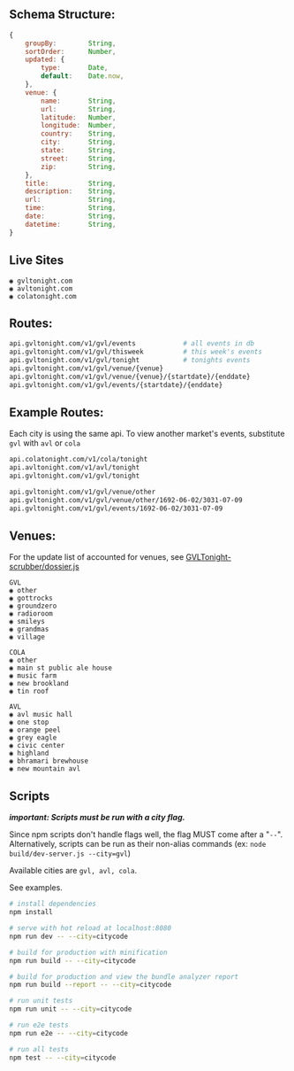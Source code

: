## Schema Structure:
``` javascript
{
    groupBy:        String,
    sortOrder:      Number,
    updated: {
        type:       Date,
        default:    Date.now,
    },
    venue: {
        name:       String,
        url:        String,
        latitude:   Number,
        longitude:  Number,
        country:    String,
        city:       String,
        state:      String,
        street:     String,
        zip:        String,
    },
    title:          String,
    description:    String,
    url:            String,
    time:           String,
    date:           String,
    datetime:       String,
}
```

## Live Sites
```
◉ gvltonight.com
◉ avltonight.com
◉ colatonight.com
```

## Routes:
``` bash
api.gvltonight.com/v1/gvl/events            # all events in db
api.gvltonight.com/v1/gvl/thisweek          # this week's events
api.gvltonight.com/v1/gvl/tonight           # tonights events
api.gvltonight.com/v1/gvl/venue/{venue}
api.gvltonight.com/v1/gvl/venue/{venue}/{startdate}/{enddate}
api.gvltonight.com/v1/gvl/events/{startdate}/{enddate}
```

## Example Routes:
Each city is using the same api. To view another market's events, substitute `gvl` with `avl` or `cola`
``` bash
api.colatonight.com/v1/cola/tonight
api.avltonight.com/v1/avl/tonight
api.gvltonight.com/v1/gvl/tonight

api.gvltonight.com/v1/gvl/venue/other
api.gvltonight.com/v1/gvl/venue/other/1692-06-02/3031-07-09
api.gvltonight.com/v1/gvl/events/1692-06-02/3031-07-09
```

## Venues:
For the update list of accounted for venues, see [GVLTonight-scrubber/dossier.js](https://github.com/GVLTonight/GVLTonight-scrubber/blob/master/dossier.js)
```
GVL
◉ other
◉ gottrocks
◉ groundzero
◉ radioroom
◉ smileys
◉ grandmas
◉ village

COLA
◉ other
◉ main st public ale house
◉ music farm
◉ new brookland
◉ tin roof

AVL
◉ avl music hall
◉ one stop
◉ orange peel
◉ grey eagle
◉ civic center
◉ highland
◉ bhramari brewhouse
◉ new mountain avl
```

## Scripts

***important: Scripts must be run with a city flag.***

Since npm scripts don't handle flags well, the flag MUST come after a "` -- `". Alternatively, scripts  can be run as their non-alias commands (ex: `node build/dev-server.js --city=gvl`)

Available cities are `gvl, avl, cola`.

See examples.
``` bash
# install dependencies
npm install

# serve with hot reload at localhost:8080
npm run dev -- --city=citycode

# build for production with minification
npm run build -- --city=citycode

# build for production and view the bundle analyzer report
npm run build --report -- --city=citycode

# run unit tests
npm run unit -- --city=citycode

# run e2e tests
npm run e2e -- --city=citycode

# run all tests
npm test -- --city=citycode
```
